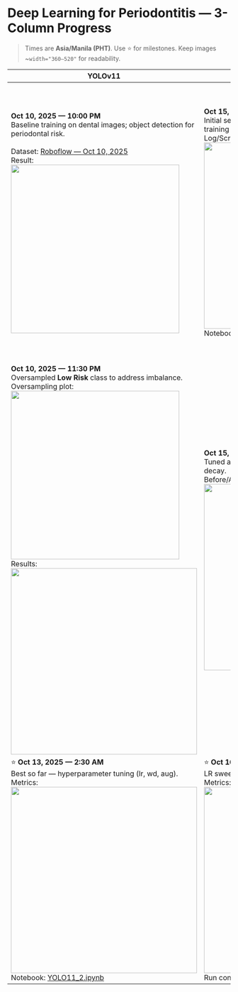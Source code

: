 # Deep Learning for Periodontitis — 3-Column Progress

> Times are **Asia/Manila (PHT)**. Use ⭐ for milestones. Keep images ~`width="360–520"` for readability.

| **YOLOv11** | **RF-DETR** | **RT-DETR** |
|---|---|---|
| **Oct 10, 2025 — 10:00 PM**<br>Baseline training on dental images; object detection for periodontal risk.<br><br>Dataset: [Roboflow — Oct 10, 2025](https://app.roboflow.com/team-17/data-aug-eqsa6/5)<br>Result:<br><img src="https://github.com/user-attachments/assets/5a60111b-8c84-49f4-93d3-3364e560ce91" width="380"> | **Oct 15, 2025 — 9:00 PM**<br>Initial setup; verified losses (CE, bbox, GIoU) and training loop.<br>Log/Screenshot:<br><img src="<!-- add link to RF-DETR log image -->" width="420"><br>Notebook: [RFDETR.ipynb](<!-- add link -->) | ⭐ **Oct 15, 2025 — 10:00 PM**<br>Best so far — added hyperparameters (transformer-friendly aug + LR schedule).<br>Metrics:<br><img src="https://github.com/user-attachments/assets/9ecc334b-5ec6-4603-a4ff-abaeb957513e" width="520"><br>Notebook: [RTDETR.ipynb](https://github.com/Jhill-Cabos/Deep_learning_periodontitits/blob/main/RTDETR.ipynb) |
| **Oct 10, 2025 — 11:30 PM**<br>Oversampled **Low Risk** class to address imbalance.<br>Oversampling plot:<br><img src="https://github.com/user-attachments/assets/8674b2e3-5093-48a6-a286-cbc8265063ca" width="380"><br>Results:<br><img src="https://github.com/user-attachments/assets/d2cb047d-d9ec-4626-bc87-a6c4b22f935b" width="420"> | **Oct 15, 2025 — 11:00 PM**<br>Tuned aug (lower mosaic/mixup), warmup & weight decay.<br>Before/After:<br><img src="<!-- add link to RF-DETR before/after metrics -->" width="420"> |  |
| ⭐ **Oct 13, 2025 — 2:30 AM**<br>Best so far — hyperparameter tuning (lr, wd, aug).<br>Metrics:<br><img src="https://github.com/user-attachments/assets/b88406df-abc5-4f58-9e46-9d73c91a2777" width="420"><br>Notebook: [YOLO11_2.ipynb](https://github.com/Jhill-Cabos/Deep_learning_periodontitits/blob/main/YOLO11_2.ipynb) | ⭐ **Oct 16, 2025 — 1:30 AM**<br>LR sweep + EMA; improved mAP50-95.<br>Metrics:<br><img src="<!-- add link to RF-DETR best metrics image -->" width="420"><br>Run config: [`rf-detr-config.yaml`](<!-- add link if committed -->) |  |
